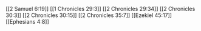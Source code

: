 [[2 Samuel 6:19]]
[[1 Chronicles 29:3]]
[[2 Chronicles 29:34]]
[[2 Chronicles 30:3]]
[[2 Chronicles 30:15]]
[[2 Chronicles 35:7]]
[[Ezekiel 45:17]]
[[Ephesians 4:8]]
